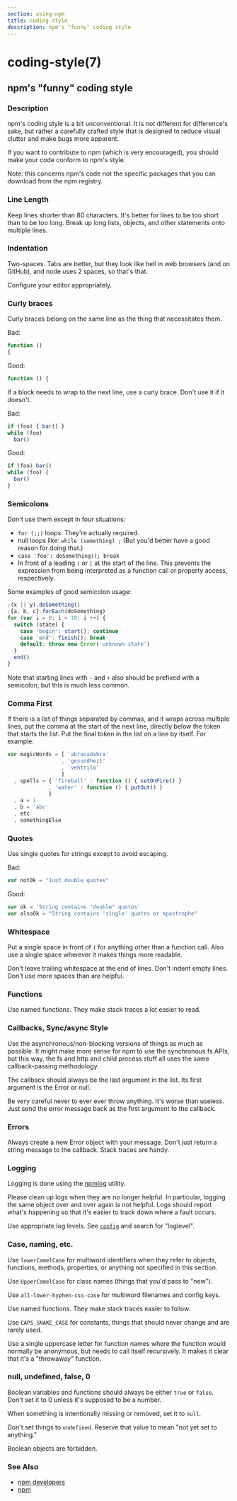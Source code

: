 ```yaml
---
section: using-npm
title: coding-style
description: npm's "funny" coding style
---
```


# coding-style(7)
## npm's "funny" coding style

### Description

npm's coding style is a bit unconventional.  It is not different for
difference's sake, but rather a carefully crafted style that is
designed to reduce visual clutter and make bugs more apparent.

If you want to contribute to npm (which is very encouraged), you should
make your code conform to npm's style.

Note: this concerns npm's code not the specific packages that you can download from the npm registry.

### Line Length

Keep lines shorter than 80 characters.  It's better for lines to be
too short than to be too long.  Break up long lists, objects, and other
statements onto multiple lines.

### Indentation

Two-spaces.  Tabs are better, but they look like hell in web browsers
(and on GitHub), and node uses 2 spaces, so that's that.

Configure your editor appropriately.

### Curly braces

Curly braces belong on the same line as the thing that necessitates them.

Bad:

```javascript
function ()
{
```

Good:
```javascript
function () {
```

If a block needs to wrap to the next line, use a curly brace.  Don't
use it if it doesn't.

Bad:

```javascript
if (foo) { bar() }
while (foo)
  bar()
```
Good:

```javascript
if (foo) bar()
while (foo) {
  bar()
}
```

### Semicolons

Don't use them except in four situations:

* `for (;;)` loops.  They're actually required.
* null loops like: `while (something) ;` (But you'd better have a good
  reason for doing that.)
* `case 'foo': doSomething(); break`
* In front of a leading `(` or `[` at the start of the line.
  This prevents the expression from being interpreted
  as a function call or property access, respectively.

Some examples of good semicolon usage:

```javascript
;(x || y).doSomething()
;[a, b, c].forEach(doSomething)
for (var i = 0; i < 10; i ++) {
  switch (state) {
    case 'begin': start(); continue
    case 'end': finish(); break
    default: throw new Error('unknown state')
  }
  end()
}
```

Note that starting lines with `-` and `+` also should be prefixed
with a semicolon, but this is much less common.

### Comma First

If there is a list of things separated by commas, and it wraps
across multiple lines, put the comma at the start of the next
line, directly below the token that starts the list.  Put the
final token in the list on a line by itself.  For example:

```javascript
var magicWords = [ 'abracadabra'
                 , 'gesundheit'
                 , 'ventrilo'
                 ]
  , spells = { 'fireball' : function () { setOnFire() }
             , 'water' : function () { putOut() }
             }
  , a = 1
  , b = 'abc'
  , etc
  , somethingElse
  ```

### Quotes
Use single quotes for strings except to avoid escaping.

Bad:

```javascript
var notOk = "Just double quotes"
```

Good:

```javascript
var ok = 'String contains "double" quotes'
var alsoOk = "String contains 'single' quotes or apostrophe"
```

### Whitespace

Put a single space in front of `(` for anything other than a function call.
Also use a single space wherever it makes things more readable.

Don't leave trailing whitespace at the end of lines.  Don't indent empty
lines.  Don't use more spaces than are helpful.

### Functions

Use named functions.  They make stack traces a lot easier to read.

### Callbacks, Sync/async Style

Use the asynchronous/non-blocking versions of things as much as possible.
It might make more sense for npm to use the synchronous fs APIs, but this
way, the fs and http and child process stuff all uses the same callback-passing
methodology.

The callback should always be the last argument in the list.  Its first
argument is the Error or null.

Be very careful never to ever ever throw anything.  It's worse than useless.
Just send the error message back as the first argument to the callback.

### Errors

Always create a new Error object with your message.  Don't just return a
string message to the callback.  Stack traces are handy.

### Logging

Logging is done using the [npmlog](https://github.com/npm/npmlog)
utility.

Please clean up logs when they are no longer helpful.  In particular,
logging the same object over and over again is not helpful.  Logs should
report what's happening so that it's easier to track down where a fault
occurs.

Use appropriate log levels.  See [`config`](/using-npm/config) and search for
"loglevel".

### Case, naming, etc.

Use `lowerCamelCase` for multiword identifiers when they refer to objects,
functions, methods, properties, or anything not specified in this section.

Use `UpperCamelCase` for class names (things that you'd pass to "new").

Use `all-lower-hyphen-css-case` for multiword filenames and config keys.

Use named functions.  They make stack traces easier to follow.

Use `CAPS_SNAKE_CASE` for constants, things that should never change
and are rarely used.

Use a single uppercase letter for function names where the function
would normally be anonymous, but needs to call itself recursively.  It
makes it clear that it's a "throwaway" function.

### null, undefined, false, 0

Boolean variables and functions should always be either `true` or
`false`.  Don't set it to 0 unless it's supposed to be a number.

When something is intentionally missing or removed, set it to `null`.

Don't set things to `undefined`.  Reserve that value to mean "not yet
set to anything."

Boolean objects are forbidden.

### See Also

* [npm developers](/using-npm/developers)
* [npm](/cli-commands/npm)
